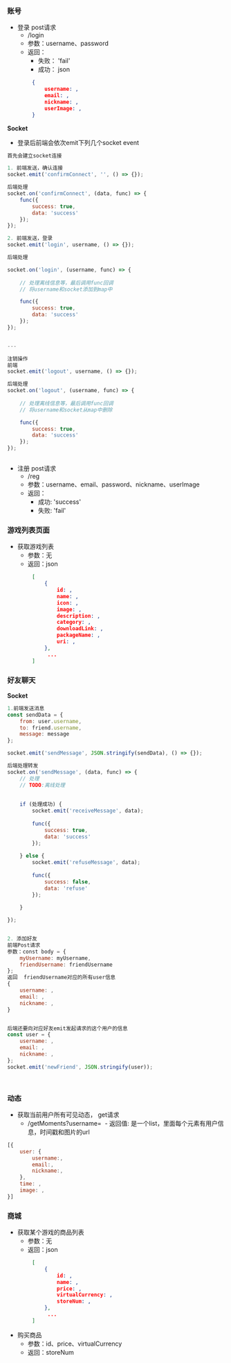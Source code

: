 ### 账号
- 登录 post请求 
  - /login 
  - 参数：username、password
  - 返回：
    - 失败： 'fail'
    - 成功： json 
    
```json 
        {
            username: ,
            email: ,
            nickname: ,
            userImage: ,
        }
```
**Socket**
- 登录后前端会依次emit下列几个socket event
```js
首先会建立socket连接

1. 前端发送，确认连接
socket.emit('confirmConnect', '', () => {});

后端处理
socket.on('confirmConnect', (data, func) => {
    func({
        success: true,
        data: 'success'
    });
});

2. 前端发送，登录
socket.emit('login', username, () => {});

后端处理

socket.on('login', (username, func) => {
    
    // 处理离线信息等，最后调用func回调
    // 将username和socket添加到map中

    func({
        success: true,
        data: 'success'
    });
});


---

注销操作
前端
socket.emit('logout', username, () => {});

后端处理
socket.on('logout', (username, func) => {
    
    // 处理离线信息等，最后调用func回调
    // 将username和socket从map中删除

    func({
        success: true,
        data: 'success'
    });
});



```



- 注册 post请求  
  - /reg
  - 参数：username、email、password、nickname、userImage
  - 返回：
    - 成功: 'success'
    - 失败: 'fail'
 
### 游戏列表页面
- 获取游戏列表
  - 参数：无
  - 返回：json

```json 
        [
            {
                id: ,
                name: ,
                icon: ,
                image: ,
                description: ,
                category: ,
                downloadLink: ,
                packageName: ,
                uri: ,
            },
             ...
        ]
```

### 好友聊天
**Socket**
```js
1.前端发送消息
const sendData = {
    from: user.username,
    to: friend.username,
    message: message
};

socket.emit('sendMessage', JSON.stringify(sendData), () => {});

后端处理转发
socket.on('sendMessage', (data, func) => {
    // 处理
    // TODO:离线处理
    
    
    if (处理成功) {
        socket.emit('receiveMessage', data);
        
        func({
            success: true,
            data: 'success'
        });
        
    } else {
        socket.emit('refuseMessage', data);
        
        func({
            success: false,
            data: 'refuse'
        });
   
    }

});


2. 添加好友
前端Post请求
参数：const body = {
    myUsername: myUsername,
    friendUsername: friendUsername
};
返回  friendUsername对应的所有user信息
{
    username: ,
    email: ,
    nickname: ,
}


后端还要向对应好友emit发起请求的这个用户的信息
const user = {
    username: ,
    email: ,
    nickname: ,   
};
socket.emit('newFriend', JSON.stringify(user)); 




```



### 动态
- 获取当前用户所有可见动态， get请求
  - /getMoments?username=
  - 返回值: 是一个list，里面每个元素有用户信息，时间戳和图片的url

  
```js
[{
    user: {
        username:,
        email:,
        nickname:,
    },
    time: ,
    image: ,
}]
```


### 商城
- 获取某个游戏的商品列表
  - 参数：无
  - 返回：json
  
```json 
        [
            {
                id: ,
                name: ,
                price: ,
                virtualCurrency: ,
                storeNum: ,
            },
             ...
        ]
```
  
- 购买商品
  - 参数：id、price、virtualCurrency
  - 返回：storeNum


